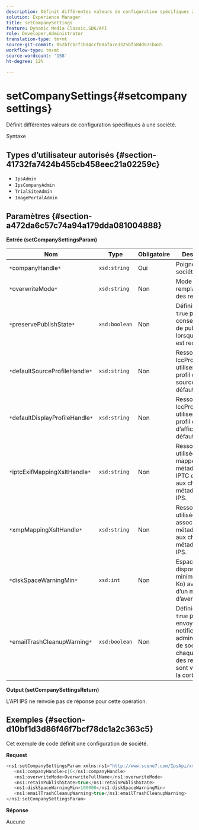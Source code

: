 ```yaml
---
description: Définit différentes valeurs de configuration spécifiques à une société.
solution: Experience Manager
title: setCompanySettings
feature: Dynamic Media Classic,SDK/API
role: Developer,Administrator
translation-type: tm+mt
source-git-commit: 052bfcbcf1bd4ccf60afa7e3325bf58dd07cba85
workflow-type: tm+mt
source-wordcount: '158'
ht-degree: 12%

---
```



# setCompanySettings{#setcompanysettings}

Définit différentes valeurs de configuration spécifiques à une société.

Syntaxe

## Types d’utilisateur autorisés {#section-41732fa7424b455cb458eec21a02259c}

* `IpsAdmin`
* `IpsCompanyAdmin`
* `TrialSiteAdmin`
* `ImagePortalAdmin`

## Paramètres {#section-a472da6c57c74a94a179dda081004888}

**Entrée (setCompanySettingsParam)**

| Nom | Type | Obligatoire | Description |
|---|---|---|---|
| `*`companyHandle`*` | `xsd:string` | Oui | Poignée de société. |
| `*`overwriteMode`*` | `xsd:string` | Non | Mode de remplacement des ressources. |
| `*`preservePublishState`*` | `xsd:boolean` | Non | Définissez sur `true` pour conserver l’état de publication lorsqu’un fichier est rechargé. |
| `*`defaultSourceProfileHandle`*` | `xsd:string` | Non | Ressource IccProfile à utiliser comme profil de couleur source par défaut. |
| `*`defaultDisplayProfileHandle`*` | `xsd:string` | Non | Ressource IccProfile à utiliser comme profil de couleur d’affichage par défaut. |
| `*`iptcExifMappingXsltHandle`*` | `xsd:string` | Non | Ressource XSL utilisée pour mapper les métadonnées IPTC et EXIF aux champs de métadonnées IPS. |
| `*`xmpMappingXsltHandle`*` | `xsd:string` | Non | Ressource XSL utilisée pour associer XMP métadonnées aux champs de métadonnées IPS. |
| `*`diskSpaceWarningMin`*` | `xsd:int` | Non | Espace disque disponible minimum (en Ko) avant l’envoi d’un message d’avertissement. |
| `*`emailTrashCleanupWarning`*` | `xsd:boolean` | Non | Définissez sur `true` pour envoyer une notification aux administrateurs de société chaque fois que des ressources sont vidées de la corbeille. |

**Output (setCompanySettingsReturn)**

L&#39;API IPS ne renvoie pas de réponse pour cette opération.

## Exemples {#section-d10bf1d3d86f46f7bcf78dc1a2c363c5}

Cet exemple de code définit une configuration de société.

**Request**

```java
<ns1:setCompanySettingsParam xmlns:ns1="http://www.scene7.com/IpsApi/xsd/2008-01-15">
   <ns1:companyHandle>c|6</ns1:companyHandle>
   <ns1:overwriteMode>OverwriteFullName</ns1:overwriteMode>
   <ns1:retainPublishState>true</ns1:retainPublishState>
   <ns1:diskSpaceWarningMin>100000</ns1:diskSpaceWarningMin>
   <ns1:emailTrashCleanupWarning>true</ns1:emailTrashCleanupWarning>
</ns1:setCompanySettingsParam>
```

**Réponse**

Aucune
